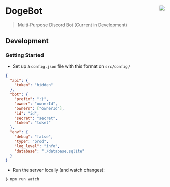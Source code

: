 # DogeBot <img src="https://files.catbox.moe/j3s2rq.png" align="right">

> Multi-Purpose Discord Bot (Current in Development)

## Development

### Getting Started

- Set up a `config.json` file with this format on `src/config/`

```json
{
  "api": {
    "token": "hidden"
  },
  "bot": {
    "prefix": ":}",
    "owner": "ownerId",
    "owners": ["ownerId"],
    "id": "id",
    "secret": "secret",
    "token": "toket"
  },
  "env": {
    "debug": "false",
    "type": "prod",
    "log_level": "info",
    "database": "./database.sqlite"
  }
}
```

- Run the server locally (and watch changes):

```bash
$ npm run watch
```
